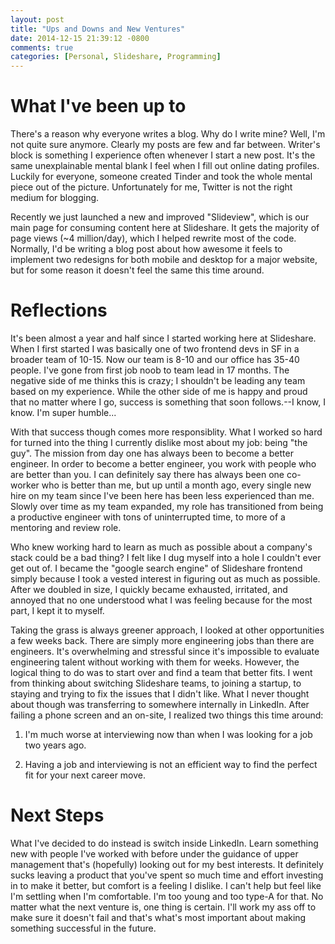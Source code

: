 ```yaml
---
layout: post
title: "Ups and Downs and New Ventures"
date: 2014-12-15 21:39:12 -0800
comments: true
categories: [Personal, Slideshare, Programming]
---
```


# What I've been up to
There's a reason why everyone writes a blog. Why do I write mine? Well, I'm not quite sure anymore. Clearly my posts are few and far between. Writer's block is something I experience often whenever I start a new post. It's the same unexplainable mental blank I feel when I fill out online dating profiles. Luckily for everyone, someone created Tinder and took the whole mental piece out of the picture. Unfortunately for me, Twitter is not the right medium for blogging.

Recently we just launched a new and improved "Slideview", which is our main page for consuming content here at Slideshare. It gets the majority of page views (~4 million/day), which I helped rewrite most of the code. Normally, I'd be writing a blog post about how awesome it feels to implement two redesigns for both mobile and desktop for a major website, but for some reason it doesn't feel the same this time around.

# Reflections
It's been almost a year and half since I started working here at Slideshare. When I first started I was basically one of two frontend devs in SF in a broader team of 10-15. Now our team is 8-10 and our office has 35-40 people. I've gone from first job noob to team lead in 17 months. The negative side of me thinks this is crazy; I shouldn't be leading any team based on my experience. While the other side of me is happy and proud that no matter where I go, success is something that soon follows.--I know, I know. I'm super humble...

With that success though comes more responsiblity. What I worked so hard for turned into the thing I currently dislike most about my job: being "the guy". The mission from day one has always been to become a better engineer. In order to become a better engineer, you work with people who are better than you. I can definitely say there has always been one co-worker who is better than me, but up until a month ago, every single new hire on my team  since I've been here has been less experienced than me. Slowly over time as my team expanded, my role has transitioned from being a productive engineer with tons of uninterrupted time, to more of a mentoring and review role.

Who knew working hard to learn as much as possible about a company's stack could be a bad thing? I felt like I dug myself into a hole I couldn't ever get out of. I became the "google search engine" of Slideshare frontend simply because I took a vested interest in figuring out as much as possible. After we doubled in size, I quickly became exhausted, irritated, and annoyed that no one understood what I was feeling because for the most part, I kept it to myself.

Taking the grass is always greener approach, I looked at other opportunities a few weeks back. There are simply more engineering jobs than there are engineers. It's overwhelming and stressful since it's impossible to evaluate engineering talent without working with them for weeks. However, the logical thing to do was to start over and find a team that better fits. I went from thinking about switching Slideshare teams, to joining a startup, to staying and trying to fix the issues that I didn't like. What I never thought about though was transferring to somewhere internally in LinkedIn. After failing a phone screen and an on-site, I realized two things this time around:

  1. I'm much worse at interviewing now than when I was looking for a job two years ago.

  1. Having a job and interviewing is not an efficient way to find the perfect fit for your next career move.

# Next Steps
What I've decided to do instead is switch inside LinkedIn. Learn something new with people I've worked with before under the guidance of upper management that's (hopefully) looking out for my best interests. It definitely sucks leaving a product that you've spent so much time and effort investing in to make it better, but comfort is a feeling I dislike. I can't help but feel like I'm settling when I'm comfortable. I'm too young and too type-A for that. No matter what the next venture is, one thing is certain. I'll work my ass off to make sure it doesn't fail and that's what's most important about making something successful in the future.